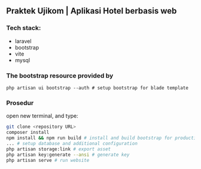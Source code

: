 ## Praktek Ujikom | Aplikasi Hotel berbasis web

### Tech stack:

-   laravel
-   bootstrap
-   vite
-   mysql

### The bootstrap resource provided by

```
php artisan ui bootstrap --auth # setup bootstrap for blade template
```

### Prosedur

open new terminal, and type:

```bash
git clone <repository URL>
composer install
npm install && npm run build # install and build bootstrap for production-ready
... # setup database and additional configuration
php artisan storage:link # export asset
php artisan key:generate --ansi # generate key
php artisan serve # run website
```
